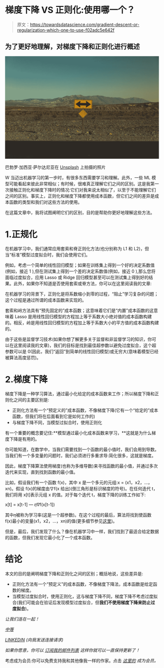 # 梯度下降 VS 正则化:使用哪一个？

> 原文：<https://towardsdatascience.com/gradient-descent-or-regularization-which-one-to-use-f02adc5e642f>

## 为了更好地理解，对梯度下降和正则化进行概述

![](img/a6837b940759efd490199dbfc96c88a2.png)

巴勃罗·加西亚·萨尔达尼亚在 [Unsplash](https://unsplash.com/s/photos/ways?utm_source=unsplash&utm_medium=referral&utm_content=creditCopyText) 上拍摄的照片

W 当迈出机器学习的第一步时，有很多东西需要学习和理解。此外，一些 ML 模型可能看起来彼此非常相似；有时候，很难真正理解它们之间的区别。这是我第一次接触正则化和梯度下降时的情况:它们对我来说太相似了，以至于不能理解它们之间的区别。事实上，正则化和梯度下降都使用成本函数，但它们之间的差异是成本函数的类型和我们对这些方法的使用。

在这篇文章中，我将试图阐明它们的区别，目的是帮助你更好地理解这些方法。

# 1.正规化

在机器学习中，我们通常应用套索和脊正则化方法(也分别称为 L1 和 L2)，但当“标准”模型过度拟合时，我们会使用它们。

例如，考虑一个简单的线性回归模型；如果在训练集上得到一个好的决定系数值(例如，接近 1 ),但在测试集上得到一个差的决定系数值(例如，接近 0 ),那么您将面临过度拟合，应用 Lasso 或 Ridge 回归模型甚至可以在测试集上得到好的结果。此外，如果你不知道是否使用套索或脊方法，你可以在这里阅读我的文章:

</understanding-l1-and-l2-regularization-93918a5ac8d0>  

在机器学习的背景下，正则化是将系数缩小到零的过程，“阻止”学习复杂的问题；这个过程是通过所谓的成本函数来实现的。

套索和岭方法具有“预先固定的”成本函数；这意味着它们是“内置”成本函数的这意味着 Lasso 是用线性回归模型的方程加上等于系数大小绝对值的成本函数构建的。相反，岭是用线性回归模型的方程加上等于系数大小的平方值的成本函数构建的。

由于这些是监督学习技术(如果你想了解更多关于监督和非监督学习的知识，你可以在这里阅读我的文章)，我们的目标是找到最佳超参数以避免过度拟合，这个超参数可以是 0(因此，我们“返回”到简单的线性回归模型)或无穷大(意味着模型已经被算法高度惩罚)。

# 2.梯度下降

梯度下降是一种学习算法，通过最小化给定的成本函数来工作；所以梯度下降和正则化之间的主要区别是:

*   正则化方法有一个“预定义的”成本函数，不像梯度下降(它有一个“给定的”成本函数，但我们将在后面看到它是如何工作的)
*   与梯度下降不同，当模型过拟合时，使用正则化

有一个重要的概念要记住:**模型通过最小化成本函数来学习，**这就是为什么梯度下降是有用的。

你可能知道，在数学中，当我们需要找到一个函数的最小值时，我们会用到导数。当我们有一个多变量的问题时，我们必须进行多重求导:简化很多，这就是梯度。

因此，梯度下降算法使用梯度(也称为多维导数)来寻找函数的最小值，并通过多次迭代来实现，直到找到函数的最小值。

比如，假设我们有一个函数 f(x)，其中 x 是一个多元的元组:x = (x1，x2，…，xn)。假设 f(x)的梯度由∇f(x 给出)(倒三角形是标识梯度的符号)。在任何迭代 t，我们将用 x[t]表示元组 x 的值。对于每个迭代 t，梯度下降的训练工作如下:

x[t] = x[t-1] — 𝜂∇f(x[t-1])

其中𝜂被称为学习率(这是一个超参数)。在这个过程的最后，算法将找到使函数 f(x)最小的变量(x1，x2，…，xn)的值(更多细节参见[这里](https://machinelearningmastery.com/a-gentle-introduction-to-gradient-descent-procedure/))。

但是，最后，我们发现了什么？像在机器学习中一样，我们找到了最适合给定数据的函数，但我们发现它最小化了一个成本函数。

# **结论**

本文的目的是阐明梯度下降和正则化之间的区别；概括地说，这些差异是:

*   正则化方法有一个“预定义”的成本函数，不像梯度下降法，成本函数是给定函数的梯度。
*   当模型过度拟合时，使用正则化，这与梯度下降不同，梯度下降不考虑过度拟合(我们可能会在验证后发现模型过度拟合，但**我们不使用梯度下降来防止过度拟合**)。

*让我们连在一起！*

[*中等*](https://federicotrotta.medium.com/)

[*LINKEDIN*](https://www.linkedin.com/in/federico-trotta/) *(向我发送连接请求)*

*如果你愿意，你可以* [*订阅我的邮件列表*](https://federicotrotta.medium.com/subscribe) *这样你就可以一直保持更新了！*

考虑成为会员:你可以免费支持我和其他像我一样的作家。点击 [*这里的*](https://federicotrotta.medium.com/membership) *成为会员。*